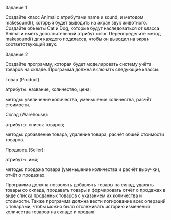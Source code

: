 Задание 1

Создайте класс Animal с атрибутами name и sound, и методом makesound(), который будет выводить на экран звук животного. Создайте объекты Cat и Dog, которые будут наследоваться от класса Animal и иметь дополнительный атрибут color. Переопределите метод makesound() для каждого подкласса, чтобы он выводил на экран соответствующий звук.

Задание 2

Создайте программу, которая будет моделировать систему учёта товаров на складе. Программа должна включать следующие классы:

Товар (Product):

атрибуты: название, количество, цена;

методы: увеличение количества, уменьшение количества, расчёт стоимости.

Склад (Warehouse):

атрибуты: список товаров;

методы: добавление товара, удаление товара, расчёт общей стоимости товаров.

Продавец (Seller):

атрибуты: имя;

методы: продажа товара (уменьшение количества и расчёт выручки), отчёт о продажах.

 

Программа должна позволять добавлять товары на склад, удалять товары со склада, продавать товары и формировать отчёт о продажах в виде списка проданных товаров с указанием их количества и стоимости. Также программа должна вести логирование всех операций с товарами, чтобы можно было отслеживать историю изменений количества товаров на складе и продаж.
